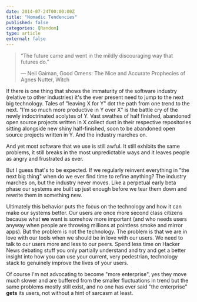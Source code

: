 ```yaml
---
date: 2014-07-24T00:00:00Z
title: "Nomadic Tendencies"
published: false
categories: [Random]
type: article
external: false
---
```


> “The future came and went in the mildly discouraging way that futures do.”
>
> ― Neil Gaiman, Good Omens: The Nice and Accurate Prophecies of Agnes Nutter, Witch

If there is one thing that shows the immaturity of the software industry (relative to other industries) it's the ever present need to jump to the next big technology.  Tales of "leaving X for Y" dot the path from one trend to the next. "I'm so much more productive in Y over X" is the battle cry of the newly indoctrinated acolytes of Y. Vast swathes of half finished, abandoned open source projects written in X collect dust in their respective repositories sitting alongside new shiny half-finished, soon to be abandoned open source projects written in Y.  And the industry marches on.

And yet most software that we use is still awful.  It still exhibits the same problems, it still breaks in the most unpredictable ways and it leaves people as angry and frustrated as ever.

But I guess that's to be expected.  If we regularly reinvent everything in "the next big thing" when do we ever find time to refine anything?  The industry marches on, but the industry never moves.  Like a perpetual early beta phase our systems are built up just enough before we tear them down and rewrite them in something new.

Ultimately this behavior puts the focus on the technology and how it can make our systems better.  Our users are once more second class citizens because what __we__ want is somehow more important (and who needs users anyway when people are throwing millions at pointless smoke and mirror apps).  But the problem is not the technology.  The problem is that we are in love with our tools when we should be in love with our users.  We need to talk to our users more and less to our peers.  Spend less time on Hacker News debating stuff you only partially understand and try and get a better insight into how you can use your current, very pedestrian, technology stack to genuinely improve the lives of your users.

Of course I'm not advocating to become "more enterprise", yes they move much slower and are buffered from the smaller fluctuations in trend but the same problems mostly still exist, and no one has ever said "the enterprise" __gets__ its users, not without a hint of sarcasm at least.
